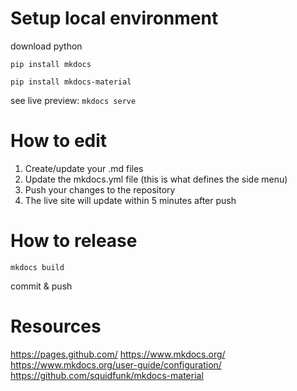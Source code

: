 # Setup local environment

download python

`pip install mkdocs`

`pip install mkdocs-material`

see live preview: 
`mkdocs serve`

# How to edit

1. Create/update your .md files
2. Update the mkdocs.yml file (this is what defines the side menu)
3. Push your changes to the repository
4. The live site will update within 5 minutes after push

# How to release

`mkdocs build`

commit & push

# Resources

https://pages.github.com/
https://www.mkdocs.org/
https://www.mkdocs.org/user-guide/configuration/
https://github.com/squidfunk/mkdocs-material
